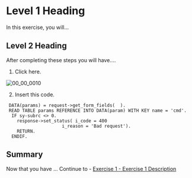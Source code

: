 # Level 1 Heading

In this exercise, you will...

## Level 2 Heading

After completing these steps you will have....

1.	Click here.

![00_00_0010](https://user-images.githubusercontent.com/92877810/138264202-5ebc1dc6-697d-450a-b19c-6446a898b537.png)


2.	Insert this code.
``` abap
 DATA(params) = request->get_form_fields(  ).
 READ TABLE params REFERENCE INTO DATA(param) WITH KEY name = 'cmd'.
  IF sy-subrc <> 0.
    response->set_status( i_code = 400
                     i_reason = 'Bad request').
    RETURN.
  ENDIF.
```

## Summary

Now that you have ... 
Continue to - [Exercise 1 - Exercise 1 Description](../ex1/README.md)
